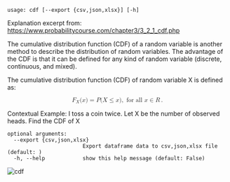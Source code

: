 ```text
usage: cdf [--export {csv,json,xlsx}] [-h]
```

Explanation excerpt from: https://www.probabilitycourse.com/chapter3/3_2_1_cdf.php

The cumulative distribution function (CDF) of a random variable is another method to describe the distribution of random variables. The advantage of the CDF is that it can be defined for any kind of random variable (discrete, continuous, and mixed).

The cumulative distribution function (CDF) of random variable X is defined as:

<math xmlns="http://www.w3.org/1998/Math/MathML" display="block">
  <msub>
    <mi>F</mi>
    <mi>X</mi>
  </msub>
  <mo stretchy="false">(</mo>
  <mi>x</mi>
  <mo stretchy="false">)</mo>
  <mo>=</mo>
  <mi>P</mi>
  <mo stretchy="false">(</mo>
  <mi>X</mi>
  <mo>&#x2264;<!-- ≤ --></mo>
  <mi>x</mi>
  <mo stretchy="false">)</mo>
  <mo>,</mo>
  <mrow class="MJX-TeXAtom-ORD">
    <mtext>&#xA0;for all&#xA0;</mtext>
  </mrow>
  <mi>x</mi>
  <mo>&#x2208;<!-- ∈ --></mo>
  <mrow class="MJX-TeXAtom-ORD">
    <mi mathvariant="double-struck">R</mi>
  </mrow>
  <mo>.</mo>
</math>

Contextual Example:  I toss a coin twice. Let X be the number of observed heads. Find the CDF of X

```
optional arguments:
  --export {csv,json,xlsx}
                        Export dataframe data to csv,json,xlsx file (default: )
  -h, --help            show this help message (default: False)
```

![cdf](https://user-images.githubusercontent.com/46355364/154306055-cb3bb1ef-0e61-40c9-bf51-d095bed8dc1b.png)


